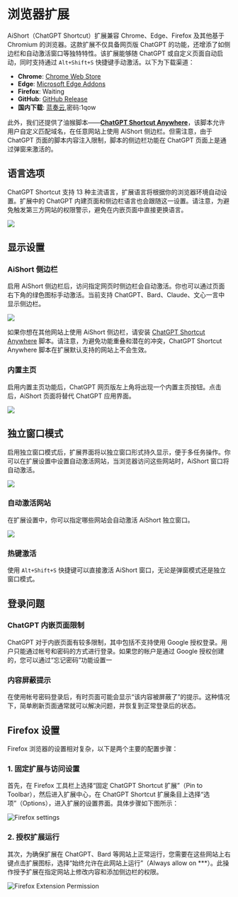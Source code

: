 # 浏览器扩展

AiShort（ChatGPT Shortcut）扩展兼容 Chrome、Edge、Firefox 及其他基于 Chromium 的浏览器。这款扩展不仅具备网页版 ChatGPT 的功能，还增添了如侧边栏和自动激活窗口等独特特性。该扩展能够随 ChatGPT 或自定义页面自动启动，同时支持通过 `Alt+Shift+S` 快捷键手动激活。以下为下载渠道：

- **Chrome**: [Chrome Web Store](https://chrome.google.com/webstore/detail/chatgpt-shortcut/blcgeoojgdpodnmnhfpohphdhfncblnj)
- **Edge**: [Microsoft Edge Addons](https://microsoftedge.microsoft.com/addons/detail/chatgpt-shortcut/hnggpalhfjmdhhmgfjpmhlfilnbmjoin)
- **Firefox**: Waiting
- **GitHub**: [GitHub Release](https://github.com/rockbenben/ChatGPT-Shortcut/releases/latest)
- **国内下载**: [蓝奏云](https://wwva.lanzouq.com/b01lsc9vi),密码:1qow

此外，我们还提供了油猴脚本——[**ChatGPT Shortcut Anywhere**](https://greasyfork.org/scripts/482907-chatgpt-shortcut-anywhere)，该脚本允许用户自定义匹配域名，在任意网站上使用 AiShort 侧边栏。但需注意，由于 ChatGPT 页面的脚本内容注入限制，脚本的侧边栏功能在 ChatGPT 页面上是通过弹窗来激活的。

## 语言选项

ChatGPT Shortcut 支持 13 种主流语言，扩展语言将根据你的浏览器环境自动设置。扩展中的 ChatGPT 内建页面和侧边栏语言也会跟随这一设置。请注意，为避免触发第三方网站的权限警示，避免在内嵌页面中直接更换语言。

![](https://img.newzone.top/2023-12-23-12-04-29.png?imageMogr2/format/webp)

## 显示设置

### AiShort 侧边栏

启用 AiShort 侧边栏后，访问指定网页时侧边栏会自动激活。你也可以通过页面右下角的绿色图标手动激活。当前支持 ChatGPT、Bard、Claude、文心一言中显示侧边栏。

![](https://img.newzone.top/2023-12-23-04-16-15.gif?imageMogr2/format/webp)

如果你想在其他网站上使用 AiShort 侧边栏，请安装 [ChatGPT Shortcut Anywhere](https://greasyfork.org/scripts/482907-chatgpt-shortcut-anywhere) 脚本。请注意，为避免功能重叠和潜在的冲突，ChatGPT Shortcut Anywhere 脚本在扩展默认支持的网站上不会生效。

### 内置主页

启用内置主页功能后，ChatGPT 网页版左上角将出现一个内置主页按钮。点击后，AiShort 页面将替代 ChatGPT 应用界面。

![](https://img.newzone.top/ai/2023-12-22-19-40-15.png?imageMogr2/format/webp)

## 独立窗口模式

启用独立窗口模式后，扩展界面将以独立窗口形式持久显示，便于多任务操作。你可以在扩展设置中设置自动激活网站，当浏览器访问这些网站时，AiShort 窗口将自动激活。

![](https://img.newzone.top/2023-12-23-12-07-09.png?imageMogr2/format/webp)

### 自动激活网站

在扩展设置中，你可以指定哪些网站会自动激活 AiShort 独立窗口。

![](https://img.newzone.top/2023-12-23-12-09-51.png?imageMogr2/format/webp)

### 热键激活

使用 `Alt+Shift+S` 快捷键可以直接激活 AiShort 窗口，无论是弹窗模式还是独立窗口模式。

## 登录问题

### ChatGPT 内嵌页面限制

ChatGPT 对于内嵌页面有较多限制，其中包括不支持使用 Google 授权登录。用户只能通过帐号和密码的方式进行登录。如果您的帐户是通过 Google 授权创建的，您可以通过“忘记密码”功能设置一

### 内容屏蔽提示

在使用帐号密码登录后，有时页面可能会显示“该内容被屏蔽了”的提示。这种情况下，简单刷新页面通常就可以解决问题，并恢复到正常登录后的状态。

## Firefox 设置

Firefox 浏览器的设置相对复杂，以下是两个主要的配置步骤：

### 1. 固定扩展与访问设置

首先，在 Firefox 工具栏上选择“固定 ChatGPT Shortcut 扩展”（Pin to Toolbar），然后进入扩展中心，在 ChatGPT Shortcut 扩展条目上选择“选项”（Options），进入扩展的设置界面。具体步骤如下图所示：

![Firefox settings](https://img.newzone.top/2023-12-25-05-51-47.png?imageMogr2/format/webp)

### 2. 授权扩展运行

其次，为确保扩展在 ChatGPT、Bard 等网站上正常运行，您需要在这些网站上右键点击扩展图标，选择“始终允许在此网站上运行”（Always allow on ***）。此操作授予扩展在指定网站上修改内容和添加侧边栏的权限。

![Firefox Extension Permission](https://img.newzone.top/2023-12-25-05-59-48.png?imageMogr2/format/webp)
